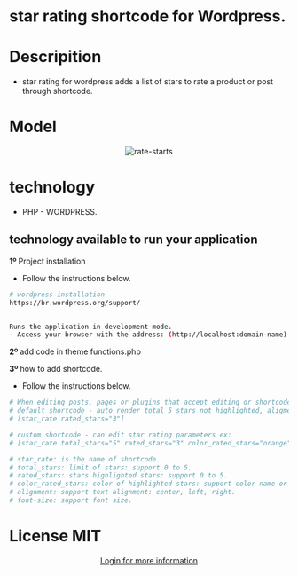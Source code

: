 # star rating shortcode for Wordpress.

# Descripition
- star rating for wordpress adds a list of stars to rate a product or post through shortcode. 

# Model
<p align="center">
 <img src="https://i.ibb.co/GVzkqTN/rate-starts.png" alt="rate-starts" border="0">
</p>

# technology 
 - PHP - WORDPRESS.

## technology available to run your application

<strong> 1º </strong>Project installation 
- Follow the instructions below.

```bash
# wordpress installation
https://br.wordpress.org/support/


Runs the application in development mode.
- Access your browser with the address: (http://localhost:domain-name).

```
<strong> 2º </strong>add code in theme functions.php 

<strong> 3º </strong>how to add shortcode.
- Follow the instructions below.

```bash
# When editing posts, pages or plugins that accept editing or shortcodes add the shortcode below;
# default shortcode - auto render total 5 stars not highlighted, aligment = center, font-size = 16px, color of highlighted stars = orange
# [star_rate rated_stars="3"]

# custom shortcode - can edit star rating parameters ex:
# [star_rate total_stars="5" rated_stars="3" color_rated_stars="orange" alignment="center" font-size="22px" ];

# star_rate: is the name of shortcode.
# total_stars: limit of stars: support 0 to 5. 
# rated_stars: stars highlighted stars: support 0 to 5.
# color_rated_stars: color of highlighted stars: support color name or hexadecimal;
# alignment: support text alignment: center, left, right.
# font-size: support font size.

```

# License MIT
<p align="center">
  <a href="https://github.com/charles-mrt/toolge-post-grid/blob/main/LICENSE" target="_blank">Login for more information</a>
</p>


